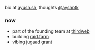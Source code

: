 bio at [ayush.sh](https://ayush.sh), thoughts [@ayshptk](https://twitter.com/ayshptk)

### now
- part of the founding team at [thirdweb](https://thirdweb.com)
- building [raid.farm](https://raid.farm)
- vibing [jugaad grant](https://jugaadgrant.xyz)
